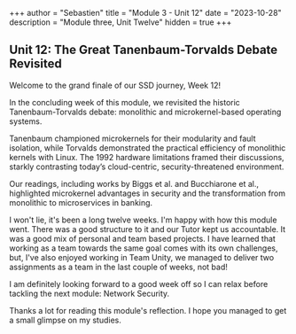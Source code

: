 +++
author = "Sebastien"
title = "Module 3 - Unit 12"
date = "2023-10-28"
description = "Module three, Unit Twelve"
hidden = true
+++

## Unit 12: The Great Tanenbaum-Torvalds Debate Revisited

Welcome to the grand finale of our SSD journey, Week 12!

In the concluding week of this module, we revisited the historic Tanenbaum-Torvalds debate: monolithic and microkernel-based operating systems.

Tanenbaum championed microkernels for their modularity and fault isolation, while Torvalds demonstrated the practical efficiency of monolithic kernels with Linux. The 1992 hardware limitations framed their discussions, starkly contrasting today’s cloud-centric, security-threatened environment.

Our readings, including works by Biggs et al. and Bucchiarone et al., highlighted microkernel advantages in security and the transformation from monolithic to microservices in banking.

I won't lie, it's been a long twelve weeks. I'm happy with how this module went. There was a good structure to it and our Tutor kept us accountable.
It was a good mix of personal and team based projects. I have learned that working as a team towards the same goal comes with its own challenges, but,
I've also enjoyed working in Team Unity, we managed to deliver two assignments as a team in the last couple of weeks, not bad!

I am definitely looking forward to a good week off so I can relax before tackling the next module: Network Security.

Thanks a lot for reading this module's reflection. I hope you managed to get a small glimpse on my studies.